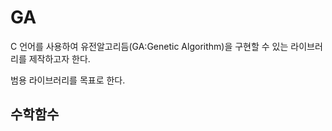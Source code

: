 # GA

C 언어를 사용하여 유전알고리듬(GA:Genetic Algorithm)을 구현할 수 있는 
라이브러리를 제작하고자 한다.

범용 라이브러리를 목표로 한다.

## 수학함수
